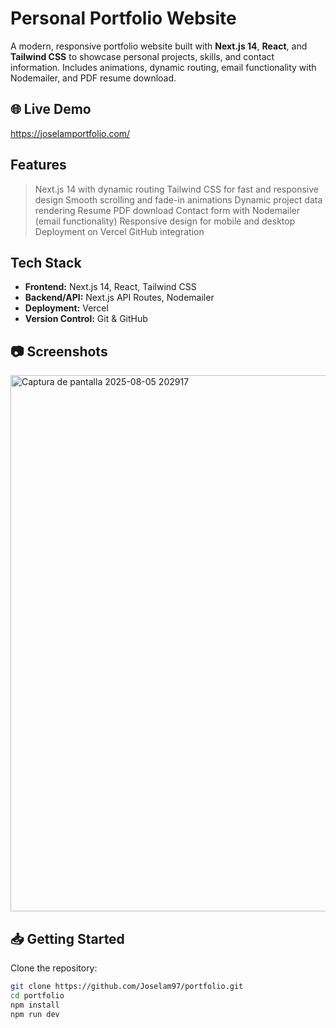 # Personal Portfolio Website

A modern, responsive portfolio website built with **Next.js 14**, **React**, and **Tailwind CSS** to showcase personal projects, skills, and contact information. Includes animations, dynamic routing, email functionality with Nodemailer, and PDF resume download.

## 🌐 Live Demo
https://joselamportfolio.com/

## Features

> Next.js 14 with dynamic routing
> Tailwind CSS for fast and responsive design
> Smooth scrolling and fade-in animations
> Dynamic project data rendering
> Resume PDF download
> Contact form with Nodemailer (email functionality)
> Responsive design for mobile and desktop
> Deployment on Vercel
> GitHub integration

## Tech Stack

- **Frontend:** Next.js 14, React, Tailwind CSS
- **Backend/API:** Next.js API Routes, Nodemailer
- **Deployment:** Vercel
- **Version Control:** Git & GitHub

## 📷 Screenshots

<img width="1915" height="858" alt="Captura de pantalla 2025-08-05 202917" src="https://github.com/user-attachments/assets/181ae208-266b-4fd0-afd1-ce2ae8c58d85" />


## 📥 Getting Started

Clone the repository:

```bash
git clone https://github.com/Joselam97/portfolio.git
cd portfolio
npm install
npm run dev
